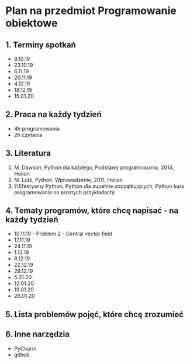 # Plan na przedmiot Programowanie obiektowe

## 1. Terminy spotkań

  * 9.10.19
  * 23.10.19
  * 6.11.19
  * 20.11.19
  * 4.12.19
  * 18.12.19
  * 15.01.20
  
  
## 2. Praca na każdy tydzień

  * 4h programowania
  * 2h czytania
  
  
## 3. Literatura

  1. M. Dawson, Python dla każdego, Podstawy programowania, 2014, Helion
  2. M. Lutz, Python, Wprowadzenie, 2011, Helion
  3. ?(Efektywny Python, Python dla zupełnie początkujących, Python kurs programowania na prostych przykładach)
  
  
## 4. Tematy programów, które chcę napisać - na każdy tydzień

  * 10.11.19 - Problem 2 - Central vector field 
  * 17.11.19
  * 24.11.19
  * 1.12.19
  * 8.12.19
  * 22.12.19
  * 29.12.19
  * 5.01.20
  * 12.01.20
  * 19.01.20
  * 26.01.20

## 5. Lista problemów pojęć, które chcę zrozumieć


## 6. Inne narzędzia

  * PyCharm
  * github


